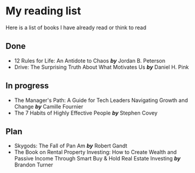 # My reading list
Here is a list of books I have already read or think to read

## Done
- 12 Rules for Life: An Antidote to Chaos ***by*** Jordan B. Peterson
- Drive: The Surprising Truth About What Motivates Us ***by*** Daniel H. Pink

## In progress
- The Manager's Path: A Guide for Tech Leaders Navigating Growth and Change ***by*** Camille Fournier
- The 7 Habits of Highly Effective People ***by*** Stephen Covey

## Plan
- Skygods: The Fall of Pan Am ***by*** Robert Gandt
- The Book on Rental Property Investing: How to Create Wealth and Passive Income Through Smart Buy & Hold Real Estate Investing ***by*** Brandon Turner
